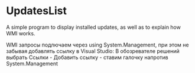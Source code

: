 # UpdatesList
A simple program to display installed updates, as well as to explain how WMI works.

WMI запросы подлючаем через using System.Management,
при этом не забывая добавлять ссылку в Visual Studio:
В обозревателе решений выбрать Ссылки - Добавить ссылку - ставим галочку напротив System.Management
